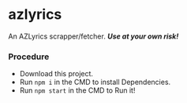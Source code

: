 # azlyrics
An AZLyrics scrapper/fetcher. ***Use at your own risk!***

### Procedure
* Download this project.
* Run `npm i` in the CMD to install Dependencies.
* Run `npm start` in the CMD to Run it!
